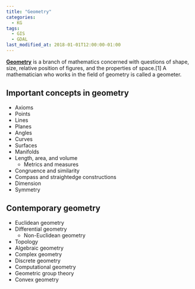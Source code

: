 ```yaml
---
title: "Geometry"
categories:
  - KG
tags:
  - GIS
  - GDAL
last_modified_at: 2018-01-01T12:00:00-01:00
---
```


**[Geometry](https://en.wikipedia.org/wiki/Geometry)** is a branch of mathematics concerned with questions of shape, size, relative position of figures, and the properties of space.[1] A mathematician who works in the field of geometry is called a geometer.

## Important concepts in geometry

- Axioms
- Points
- Lines
- Planes
- Angles
- Curves
- Surfaces
- Manifolds
- Length, area, and volume
  - Metrics and measures
- Congruence and similarity
- Compass and straightedge constructions
- Dimension
- Symmetry

## Contemporary geometry

- Euclidean geometry
- Differential geometry
  - Non-Euclidean geometry
- Topology
- Algebraic geometry
- Complex geometry
- Discrete geometry
- Computational geometry
- Geometric group theory
- Convex geometry
